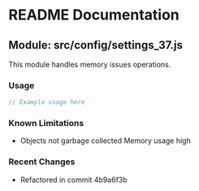 # README Documentation

## Module: src/config/settings_37.js

This module handles memory issues operations.

### Usage

```javascript
// Example usage here
```

### Known Limitations

- Objects not garbage collected Memory usage high

### Recent Changes

- Refactored in commit 4b9a6f3b
